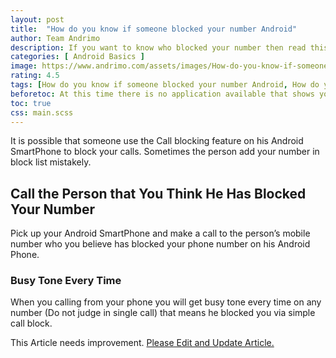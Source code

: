 ```yaml
---
layout: post
title:  "How do you know if someone blocked your number Android"
author: Team Andrimo
description: If you want to know who blocked your number then read this how do you know if someone blocked your number android.
categories: [ Android Basics ]
image: https://www.andrimo.com/assets/images/How-do-you-know-if-someone-blocked-your-number-Android.jpg
rating: 4.5
tags: [How do you know if someone blocked your number Android, How do you know if someone blocked your number]
beforetoc: At this time there is no application available that shows you the details about who blocked you but don't worry today in this article i will give you some idea about "How do you know if someone blocked your number Android"
toc: true
css: main.scss
---
```

<link rel="amphtml" href="https://m.andrimo.com/how-do-you-know-if-someone-blocked-your-number-android/">

It is possible that someone use the Call blocking feature on his Android SmartPhone to block your calls. Sometimes the person add your number in block list mistakely.

## Call the Person that You Think He Has Blocked Your Number

Pick up your Android SmartPhone and make a call to the person’s mobile number who you believe has blocked your phone number on his Android Phone.

### Busy Tone Every Time

When you calling from your phone you will get busy tone every time on any number (Do not judge in single call) that means he blocked you via simple call block. 

<div class="notify notify-yellow"><span class="symbol icon-excl"></span> This Article needs improvement. <a href="https://www.andrimo.com/edit-andrimo-article" target="_blank" >Please Edit and Update Article.</a></div>
